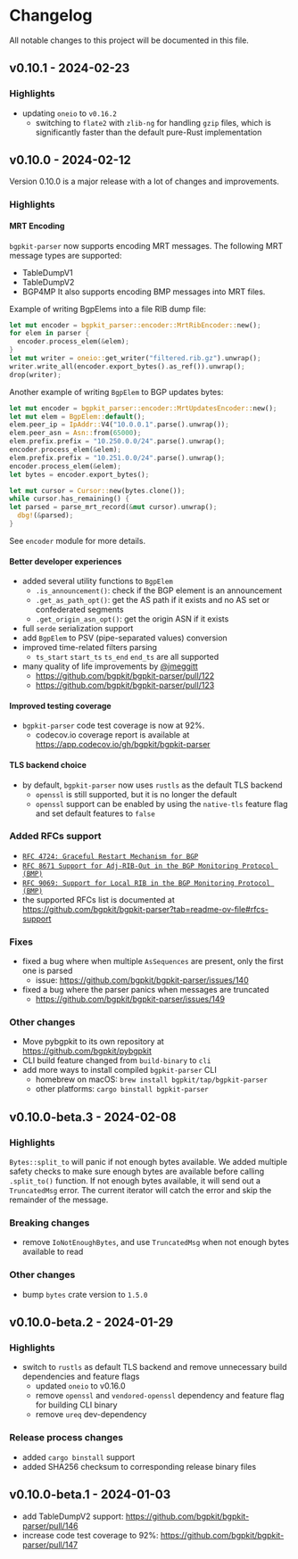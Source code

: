 # Changelog

All notable changes to this project will be documented in this file.

## v0.10.1 - 2024-02-23

### Highlights

* updating `oneio` to `v0.16.2`
  * switching to `flate2` with `zlib-ng` for handling `gzip` files, which is significantly faster than the default pure-Rust implementation

## v0.10.0 - 2024-02-12

Version 0.10.0 is a major release with a lot of changes and improvements.

### Highlights

#### MRT Encoding

`bgpkit-parser` now supports encoding MRT messages. The following MRT message types are supported:
- TableDumpV1
- TableDumpV2
- BGP4MP
It also supports encoding BMP messages into MRT files.

Example of writing BgpElems into a file RIB dump file:
```rust
let mut encoder = bgpkit_parser::encoder::MrtRibEncoder::new();
for elem in parser {
  encoder.process_elem(&elem);
}
let mut writer = oneio::get_writer("filtered.rib.gz").unwrap();
writer.write_all(encoder.export_bytes().as_ref()).unwrap();
drop(writer);
```

Another example of writing `BgpElem` to BGP updates bytes:
```rust
let mut encoder = bgpkit_parser::encoder::MrtUpdatesEncoder::new();
let mut elem = BgpElem::default();
elem.peer_ip = IpAddr::V4("10.0.0.1".parse().unwrap());
elem.peer_asn = Asn::from(65000);
elem.prefix.prefix = "10.250.0.0/24".parse().unwrap();
encoder.process_elem(&elem);
elem.prefix.prefix = "10.251.0.0/24".parse().unwrap();
encoder.process_elem(&elem);
let bytes = encoder.export_bytes();

let mut cursor = Cursor::new(bytes.clone());
while cursor.has_remaining() {
let parsed = parse_mrt_record(&mut cursor).unwrap();
  dbg!(&parsed);
}
```

See `encoder` module for more details.

#### Better developer experiences

- added several utility functions to `BgpElem`
  - `.is_announcement()`: check if the BGP element is an announcement
  - `.get_as_path_opt()`: get the AS path if it exists and no AS set or confederated segments
  - `.get_origin_asn_opt()`: get the origin ASN if it exists
- full `serde` serialization support
- add `BgpElem` to PSV (pipe-separated values) conversion
- improved time-related filters parsing
  - `ts_start` `start_ts` `ts_end` `end_ts` are all supported
- many quality of life improvements by [@jmeggitt](https://github.com/jmeggitt)
  - https://github.com/bgpkit/bgpkit-parser/pull/122
  - https://github.com/bgpkit/bgpkit-parser/pull/123

#### Improved testing coverage

- `bgpkit-parser` code test coverage is now at 92%.
  - codecov.io coverage report is available at https://app.codecov.io/gh/bgpkit/bgpkit-parser

#### TLS backend choice

- by default, `bgpkit-parser` now uses `rustls` as the default TLS backend
  - `openssl` is still supported, but it is no longer the default
  - `openssl` support can be enabled by using the `native-tls` feature flag and set default features to `false`

### Added RFCs support

- [`RFC 4724: Graceful Restart Mechanism for BGP`][rfc4724]
- [`RFC 8671 Support for Adj-RIB-Out in the BGP Monitoring Protocol (BMP)`][rfc8671]
- [`RFC 9069: Support for Local RIB in the BGP Monitoring Protocol (BMP)`][rfc9069]
- the supported RFCs list is documented at https://github.com/bgpkit/bgpkit-parser?tab=readme-ov-file#rfcs-support

[rfc4724]: https://www.rfc-editor.org/rfc/rfc4724
[rfc8671]: https://www.rfc-editor.org/rfc/rfc8671
[rfc9069]: https://www.rfc-editor.org/rfc/rfc9069

### Fixes

- fixed a bug where when multiple `AsSequences` are present, only the first one is parsed
  - issue: https://github.com/bgpkit/bgpkit-parser/issues/140
- fixed a bug where the parser panics when messages are truncated
  - https://github.com/bgpkit/bgpkit-parser/issues/149

### Other changes

- Move pybgpkit to its own repository at https://github.com/bgpkit/pybgpkit
- CLI build feature changed from `build-binary` to `cli`
- add more ways to install compiled `bgpkit-parser` CLI
  - homebrew on macOS: `brew install bgpkit/tap/bgpkit-parser`
  - other platforms: `cargo binstall bgpkit-parser`

## v0.10.0-beta.3 - 2024-02-08

### Highlights

`Bytes::split_to` will panic if not enough bytes available. 
We added multiple safety checks to make sure enough bytes are available before calling `.split_to()` function.
If not enough bytes available, it will send out a `TruncatedMsg` error.
The current iterator will catch the error and skip the remainder of the message.

### Breaking changes

- remove `IoNotEnoughBytes`, and use `TruncatedMsg` when not enough bytes available to read

### Other changes

- bump `bytes` crate version to `1.5.0`

## v0.10.0-beta.2 - 2024-01-29

### Highlights

- switch to `rustls` as default TLS backend and remove unnecessary build dependencies and feature flags
  - updated `oneio` to v0.16.0
  - remove `openssl` and `vendored-openssl` dependency and feature flag for building CLI binary
  - remove `ureq` dev-dependency

### Release process changes

- added `cargo binstall` support
- added SHA256 checksum to corresponding release binary files

## v0.10.0-beta.1 - 2024-01-03

* add TableDumpV2 support: https://github.com/bgpkit/bgpkit-parser/pull/146
* increase code test coverage to 92%: https://github.com/bgpkit/bgpkit-parser/pull/147
